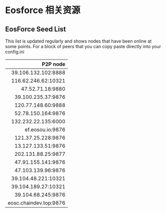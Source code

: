 # Eosforce 相关资源

## EosForce Seed List

This list is updated regularly and shows nodes that have been online at some points. For a block of peers that you can copy paste directly into your config.ini

|             P2P node |
|---------------------:|
|39.106.132.102:8888|
|116.62.246.62:10321|
|47.52.71.18:9880|
|39.100.235.37:9876|
|120.77.148.60:9888|
|52.78.150.164:9876|
|132.232.22.135:6000|
|ef.eosou.io:9876|
|121.37.25.228:9876|
|13.127.133.51:9876|
|202.131.88.25:9877|
|47.91.155.141:9876|
|47.103.139.96:9876|
|39.104.48.221:10321|
|39.104.189.27:10321|
|39.104.68.245:9876|
|eosc.chaindev.top:9876|

